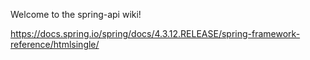 Welcome to the spring-api wiki!

https://docs.spring.io/spring/docs/4.3.12.RELEASE/spring-framework-reference/htmlsingle/